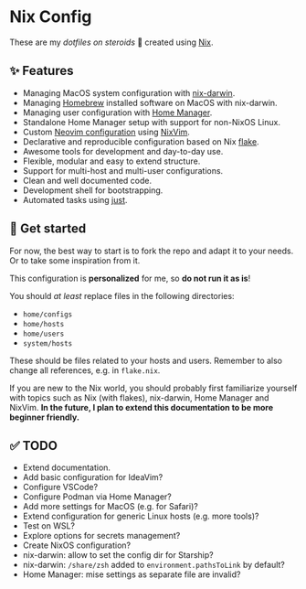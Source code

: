 # Nix Config

These are my _dotfiles on steroids_ 🚀 created using [Nix].

## ✨ Features

- Managing MacOS system configuration with [nix-darwin].
- Managing [Homebrew] installed software on MacOS with nix-darwin.
- Managing user configuration with [Home Manager].
- Standalone Home Manager setup with support for non-NixOS Linux.
- Custom [Neovim configuration] using [NixVim].
- Declarative and reproducible configuration based on Nix [flake](flake.nix).
- Awesome tools for development and day-to-day use.
- Flexible, modular and easy to extend structure.
- Support for multi-host and multi-user configurations.
- Clean and well documented code.
- Development shell for bootstrapping.
- Automated tasks using [just].

## 👀 Get started

For now, the best way to start is to fork the repo and adapt it to your needs.
Or to take some inspiration from it.

This configuration is **personalized** for me, so **do not run it as is**!

You should _at least_ replace files in the following directories:

- `home/configs`
- `home/hosts`
- `home/users`
- `system/hosts`

These should be files related to your hosts and users. Remember to also
change all references, e.g. in `flake.nix`.

If you are new to the Nix world, you should probably first familiarize
yourself with topics such as Nix (with flakes), nix-darwin, Home Manager
and NixVim. **In the future, I plan to extend this documentation to be more
beginner friendly.**

## ✅ TODO

- Extend documentation.
- Add basic configuration for IdeaVim?
- Configure VSCode?
- Configure Podman via Home Manager?
- Add more settings for MacOS (e.g. for Safari)?
- Extend configuration for generic Linux hosts (e.g. more tools)?
- Test on WSL?
- Explore options for secrets management?
- Create NixOS configuration?
- nix-darwin: allow to set the config dir for Starship?
- nix-darwin: `/share/zsh` added to `environment.pathsToLink` by default?
- Home Manager: mise settings as separate file are invalid?

[home manager]: https://github.com/nix-community/home-manager
[homebrew]: https://brew.sh
[just]: https://github.com/casey/just
[neovim configuration]: https://github.com/dpomykala/nix-nvim
[nix-darwin]: https://github.com/LnL7/nix-darwin
[nix]: https://nix.dev
[nixvim]: https://github.com/nix-community/nixvim
